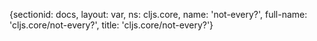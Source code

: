 {sectionid: docs, layout: var, ns: cljs.core, name: 'not-every?', full-name: 'cljs.core/not-every?',
  title: 'cljs.core/not-every?'}
